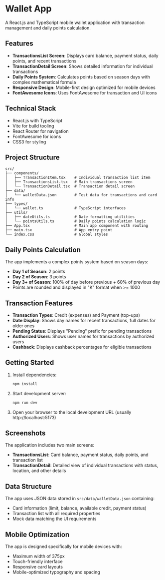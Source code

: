 # Wallet App

A React.js and TypeScript mobile wallet application with transaction management and daily points calculation.

## Features

- **TransactionsList Screen**: Displays card balance, payment status, daily points, and recent transactions
- **TransactionDetail Screen**: Shows detailed information for individual transactions
- **Daily Points System**: Calculates points based on season days with complex mathematical formula
- **Responsive Design**: Mobile-first design optimized for mobile devices
- **FontAwesome Icons**: Uses FontAwesome for transaction and UI icons

## Technical Stack

- React.js with TypeScript
- Vite for build tooling
- React Router for navigation
- FontAwesome for icons
- CSS3 for styling

## Project Structure

```
src/
├── components/
│   ├── TransactionItem.tsx    # Individual transaction list item
│   ├── TransactionsList.tsx   # Main transactions screen
│   └── TransactionDetail.tsx  # Transaction detail screen
├── data/
│   └── walletData.json        # Test data for transactions and card info
├── types/
│   └── wallet.ts              # TypeScript interfaces
├── utils/
│   ├── dateUtils.ts           # Date formatting utilities
│   └── pointsUtils.ts         # Daily points calculation logic
├── App.tsx                    # Main app component with routing
├── main.tsx                   # App entry point
└── index.css                  # Global styles
```

## Daily Points Calculation

The app implements a complex points system based on season days:

- **Day 1 of Season**: 2 points
- **Day 2 of Season**: 3 points
- **Day 3+ of Season**: 100% of day before previous + 60% of previous day
- Points are rounded and displayed in "K" format when >= 1000

## Transaction Features

- **Transaction Types**: Credit (expenses) and Payment (top-ups)
- **Date Display**: Shows day names for recent transactions, full dates for older ones
- **Pending Status**: Displays "Pending" prefix for pending transactions
- **Authorized Users**: Shows user names for transactions by authorized users
- **Cashback**: Displays cashback percentages for eligible transactions

## Getting Started

1. Install dependencies:

   ```bash
   npm install
   ```

2. Start development server:

   ```bash
   npm run dev
   ```

3. Open your browser to the local development URL (usually http://localhost:5173)

## Screenshots

The application includes two main screens:

- **TransactionsList**: Card balance, payment status, daily points, and transaction list
- **TransactionDetail**: Detailed view of individual transactions with status, location, and other details

## Data Structure

The app uses JSON data stored in `src/data/walletData.json` containing:

- Card information (limit, balance, available credit, payment status)
- Transaction list with all required properties
- Mock data matching the UI requirements

## Mobile Optimization

The app is designed specifically for mobile devices with:

- Maximum width of 375px
- Touch-friendly interface
- Responsive card layouts
- Mobile-optimized typography and spacing

